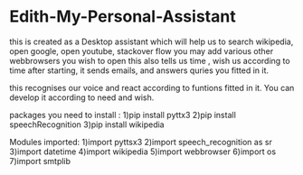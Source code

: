 # Edith-My-Personal-Assistant

this is created as a Desktop assistant which will help us to search wikipedia,
open google, open youtube, stackover flow you may add various other webbrowsers you wish to open
this also tells us time , wish us according to time after starting, it sends emails,
and answers quries you fitted in it.

this recognises our voice and react according to funtions fitted in it.
You can develop it according to need and wish.

packages you need to install :
1)pip install pyttx3
2)pip install speechRecognition
3)pip install wikipedia

Modules imported:
1)import pyttsx3
2)import speech_recognition as sr
3)import datetime
4)import wikipedia 
5)import webbrowser
6)import os
7)import smtplib

